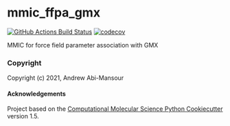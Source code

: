 mmic_ffpa_gmx
==============================
[//]: # (Badges)
[![GitHub Actions Build Status](https://github.com/MolSSI/mmic_ffpa_gmx/workflows/CI/badge.svg)](https://github.com/MolSSI/mmic_ffpa_gmx/actions?query=workflow%3ACI)
[![codecov](https://codecov.io/gh/MolSSI/mmic_ffpa_gmx/branch/main/graph/badge.svg)](https://codecov.io/gh/MolSSI/mmic_ffpa_gmx/branch/main)


MMIC for force field parameter association with GMX

### Copyright

Copyright (c) 2021, Andrew Abi-Mansour


#### Acknowledgements
 
Project based on the 
[Computational Molecular Science Python Cookiecutter](https://github.com/molssi/cookiecutter-cms) version 1.5.
